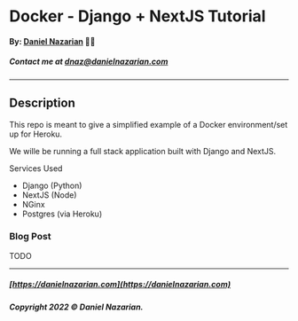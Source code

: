 # Docker - Django + NextJS Tutorial
#### By: [Daniel Nazarian](https://danielnazarian) 🐧👹
##### Contact me at <dnaz@danielnazarian.com>

-------------------------------------------------------

## Description
This repo is meant to give a simplified example of a Docker environment/set up for Heroku.

We wille be running a full stack application built with Django and NextJS.

Services Used
- Django (Python)
- NextJS (Node)
- NGinx
- Postgres (via Heroku)


### Blog Post
TODO



-------------------------------------------------------
##### [https://danielnazarian.com](https://danielnazarian.com)
##### Copyright 2022 © Daniel Nazarian.
